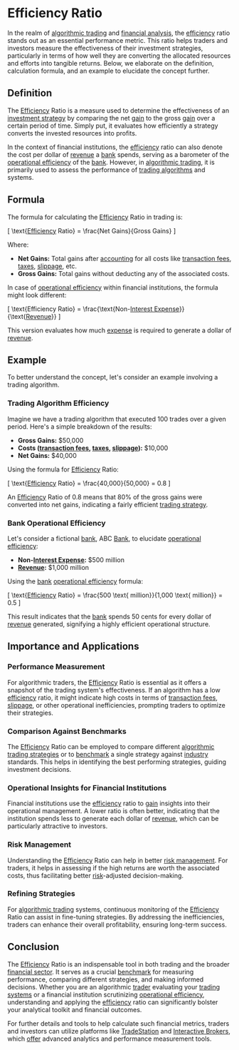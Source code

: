 # Efficiency Ratio

In the realm of [algorithmic trading](../a/accountability.md) and [financial analysis](../f/financial_analysis.md), the [efficiency](../e/efficiency.md) ratio stands out as an essential performance metric. This ratio helps traders and investors measure the effectiveness of their investment strategies, particularly in terms of how well they are converting the allocated resources and efforts into tangible returns. Below, we elaborate on the definition, calculation formula, and an example to elucidate the concept further.

## Definition

The [Efficiency](../e/efficiency.md) Ratio is a measure used to determine the effectiveness of an [investment strategy](../i/investment_strategy.md) by comparing the net [gain](../g/gain.md) to the gross [gain](../g/gain.md) over a certain period of time. Simply put, it evaluates how efficiently a strategy converts the invested resources into profits.

In the context of financial institutions, the [efficiency](../e/efficiency.md) ratio can also denote the cost per dollar of [revenue](../r/revenue.md) a [bank](../b/bank.md) spends, serving as a barometer of the [operational efficiency](../o/operational_efficiency_in_trading.md) of the [bank](../b/bank.md). However, in [algorithmic trading](../a/accountability.md), it is primarily used to assess the performance of [trading algorithms](../t/trading_algorithms.md) and systems.

## Formula

The formula for calculating the [Efficiency](../e/efficiency.md) Ratio in trading is:

\[ \text{[Efficiency](../e/efficiency.md) Ratio} = \frac{Net Gains}{Gross Gains} \]

Where:
- **Net Gains:** Total gains after [accounting](../a/accounting.md) for all costs like [transaction fees](../t/transaction_fees.md), [taxes](../t/taxes.md), [slippage](../s/slippage.md), etc.
- **Gross Gains:** Total gains without deducting any of the associated costs.

In case of [operational efficiency](../o/operational_efficiency_in_trading.md) within financial institutions, the formula might look different:

\[ \text{Efficiency Ratio} = \frac{\text{Non-[Interest Expense](../i/interest_expense.md)}}{\text{[Revenue](../r/revenue.md)}} \]

This version evaluates how much [expense](../e/expense.md) is required to generate a dollar of [revenue](../r/revenue.md).

## Example

To better understand the concept, let's consider an example involving a trading algorithm.

### Trading Algorithm Efficiency

Imagine we have a trading algorithm that executed 100 trades over a given period. Here's a simple breakdown of the results:

- **Gross Gains:** $50,000
- **Costs ([transaction fees](../t/transaction_fees.md), [taxes](../t/taxes.md), [slippage](../s/slippage.md)):** $10,000
- **Net Gains:** $40,000

Using the formula for [Efficiency](../e/efficiency.md) Ratio:

\[ \text{[Efficiency](../e/efficiency.md) Ratio} = \frac{40,000}{50,000} = 0.8 \]

An [Efficiency](../e/efficiency.md) Ratio of 0.8 means that 80% of the gross gains were converted into net gains, indicating a fairly efficient [trading strategy](../t/trading_strategy.md).

### Bank Operational Efficiency

Let's consider a fictional [bank](../b/bank.md), ABC [Bank](../b/bank.md), to elucidate [operational efficiency](../o/operational_efficiency_in_trading.md):

- **Non-[Interest Expense](../i/interest_expense.md):** $500 million
- **[Revenue](../r/revenue.md):** $1,000 million

Using the [bank](../b/bank.md) [operational efficiency](../o/operational_efficiency_in_trading.md) formula:

\[ \text{[Efficiency](../e/efficiency.md) Ratio} = \frac{500 \text{ million}}{1,000 \text{ million}} = 0.5 \]

This result indicates that the [bank](../b/bank.md) spends 50 cents for every dollar of [revenue](../r/revenue.md) generated, signifying a highly efficient operational structure.

## Importance and Applications

### Performance Measurement

For algorithmic traders, the [Efficiency](../e/efficiency.md) Ratio is essential as it offers a snapshot of the trading system's effectiveness. If an algorithm has a low [efficiency](../e/efficiency.md) ratio, it might indicate high costs in terms of [transaction fees](../t/transaction_fees.md), [slippage](../s/slippage.md), or other operational inefficiencies, prompting traders to optimize their strategies.

### Comparison Against Benchmarks

The [Efficiency](../e/efficiency.md) Ratio can be employed to compare different [algorithmic trading strategies](../a/algorithmic_trading_strategies.md) or to [benchmark](../b/benchmark.md) a single strategy against [industry](../i/industry.md) standards. This helps in identifying the best performing strategies, guiding investment decisions.

### Operational Insights for Financial Institutions

Financial institutions use the [efficiency](../e/efficiency.md) ratio to [gain](../g/gain.md) insights into their operational management. A lower ratio is often better, indicating that the institution spends less to generate each dollar of [revenue](../r/revenue.md), which can be particularly attractive to investors.

### Risk Management

Understanding the [Efficiency](../e/efficiency.md) Ratio can help in better [risk management](../r/risk_management.md). For traders, it helps in assessing if the high returns are worth the associated costs, thus facilitating better [risk](../r/risk.md)-adjusted decision-making.

### Refining Strategies

For [algorithmic trading](../a/accountability.md) systems, continuous monitoring of the [Efficiency](../e/efficiency.md) Ratio can assist in fine-tuning strategies. By addressing the inefficiencies, traders can enhance their overall profitability, ensuring long-term success.

## Conclusion

The [Efficiency](../e/efficiency.md) Ratio is an indispensable tool in both trading and the broader [financial sector](../f/financial_sector.md). It serves as a crucial [benchmark](../b/benchmark.md) for measuring performance, comparing different strategies, and making informed decisions. Whether you are an algorithmic [trader](../t/trader.md) evaluating your [trading systems](../t/trading_systems.md) or a financial institution scrutinizing [operational efficiency](../o/operational_efficiency_in_trading.md), understanding and applying the [efficiency](../e/efficiency.md) ratio can significantly bolster your analytical toolkit and financial outcomes.

For further details and tools to help calculate such financial metrics, traders and investors can utilize platforms like [TradeStation](https://www.tradestation.com/) and [Interactive Brokers](https://www.interactivebrokers.com/), which [offer](../o/offer.md) advanced analytics and performance measurement tools.